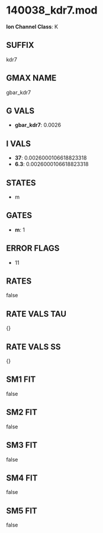 # 140038_kdr7.mod

**Ion Channel Class**: K

## SUFFIX

kdr7

## GMAX NAME

gbar_kdr7

## G VALS

- **gbar_kdr7**: 0.0026

## I VALS

- **37**: 0.0026000106618823318
- **6.3**: 0.0026000106618823318

## STATES

- m

## GATES

- **m**: 1

## ERROR FLAGS

- 11

## RATES

false

## RATE VALS TAU

{}

## RATE VALS SS

{}

## SM1 FIT

false

## SM2 FIT

false

## SM3 FIT

false

## SM4 FIT

false

## SM5 FIT

false
